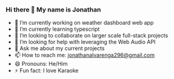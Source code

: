 ### Hi there 👋 My name is Jonathan

- 🔭 I’m currently working on weather dashboard web app
- 🌱 I’m currently learning typescript
- 👯 I’m looking to collaborate on larger scale full-stack projects 
- 🤔 I’m looking for help with leveraging the Web Audio API
- 💬 Ask me about my current projects
- 📫 How to reach me: jonathanalvarenga296@gmail.com
- 😄 Pronouns: He/Him
- ⚡ Fun fact: I love Karaoke
